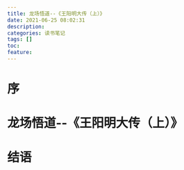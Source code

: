 ```yaml
---
title: 龙场悟道--《王阳明大传（上）》
date: 2021-06-25 08:02:31
description: 
categories: 读书笔记
tags: [] 
toc: 
feature: 
---
```


# 序
<!-- more -->

# 龙场悟道--《王阳明大传（上）》

# 结语